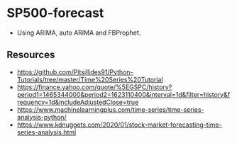 # SP500-forecast

- Using ARIMA, auto ARIMA and FBProphet.
## Resources
- https://github.com/Pitsillides91/Python-Tutorials/tree/master/Time%20Series%20Tutorial
- https://finance.yahoo.com/quote/%5EGSPC/history?period1=1465344000&period2=1623110400&interval=1d&filter=history&frequency=1d&includeAdjustedClose=true
- https://www.machinelearningplus.com/time-series/time-series-analysis-python/
- https://www.kdnuggets.com/2020/01/stock-market-forecasting-time-series-analysis.html

